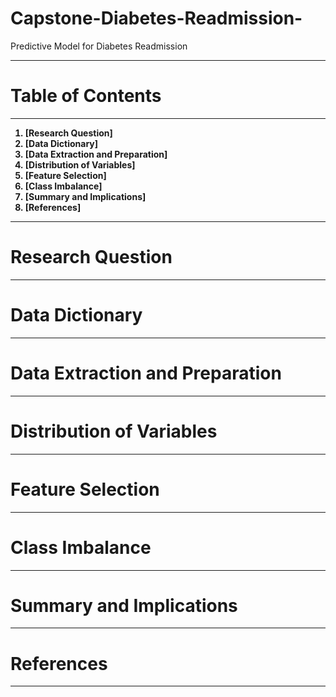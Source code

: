 # Capstone-Diabetes-Readmission-
Predictive Model for Diabetes Readmission

---

# <B>Table of Contents<B>
  
---
  
1. [Research Question]
2. [Data Dictionary]
3. [Data Extraction and Preparation]
4. [Distribution of Variables]
5. [Feature Selection]
6. [Class Imbalance]
7. [Summary and Implications]
8. [References]
  
---
  
# <B>Research Question<B>
  
---
  
# <B>Data Dictionary<B>
  
---
  
# <B>Data Extraction and Preparation<B>
  
---
  
# <B>Distribution of Variables<B>
  
---
  
# <B>Feature Selection<B>
  
---
  
# <B>Class Imbalance<B>
  
---
  
# <B>Summary and Implications<B>
  
---
  
# <B>References<B>
  
---

